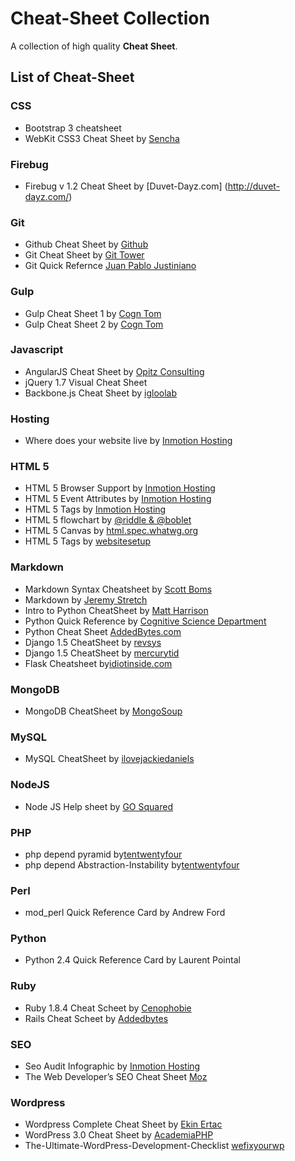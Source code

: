 # Cheat-Sheet Collection


A collection of high quality **Cheat Sheet**.

## List of Cheat-Sheet

### CSS
* Bootstrap 3 cheatsheet
* WebKit CSS3 Cheat Sheet by [Sencha](http://www.sencha.com/csscheatsheet)

### Firebug
* Firebug v 1.2 Cheat Sheet by [Duvet-Dayz.com] (http://duvet-dayz.com/) 
 
### Git
* Github Cheat Sheet by [Github](https://github.com/)
* Git Cheat Sheet by [Git Tower](http://www.git-tower.com)
* Git Quick Refernce [Juan Pablo Justiniano]()

### Gulp
* Gulp Cheat Sheet 1 by [Cogn Tom]()
* Gulp Cheat Sheet 2 by [Cogn Tom]()

### Javascript

* AngularJS Cheat Sheet by [Opitz Consulting](http://www.opitz-consulting.com/) 
* jQuery 1.7 Visual Cheat Sheet
* Backbone.js Cheat Sheet by [igloolab](http://www.igloolab.com/)

### Hosting
* Where does your website live by [Inmotion Hosting](https://www.inmotionhosting.com)

### HTML 5
* HTML 5 Browser Support by [Inmotion Hosting](https://www.inmotionhosting.com)
* HTML 5 Event Attributes by [Inmotion Hosting](https://www.inmotionhosting.com)
* HTML 5 Tags by [Inmotion Hosting](https://www.inmotionhosting.com)
* HTML 5 flowchart by [@riddle & @boblet](www.html5doctor.com)
* HTML 5 Canvas by [html.spec.whatwg.org](https://html.spec.whatwg.org/)
* HTML 5 Tags by [websitesetup](http://websitesetup.org)

### Markdown
* Markdown Syntax Cheatsheet by [Scott Boms](http://scottboms.com)
* Markdown by [Jeremy Stretch](http://packetlife.net)
* Intro to Python CheatSheet by [Matt Harrison](http://panela.blog-city.com/) 
* Python Quick Reference by [Cognitive Science Department](http://www.cogsci.rpi.edu)
* Python Cheat Sheet [AddedBytes.com](http://addedBytes.com)
* Django 1.5 CheatSheet by [revsys](http://www.revsys.com/)
* Django 1.5 CheatSheet by [mercurytid](http://www.mercurytide.co.uk/)
* Flask Cheatsheet by[idiotinside.com](http://www.idiotinside.com/)

### MongoDB
* MongoDB CheatSheet by [MongoSoup](https://www.mongosoup.de/rmongodb.html)

### MySQL
* MySQL CheatSheet by [ilovejackiedaniels]()

### NodeJS
* Node JS Help sheet by [GO Squared](http://gosquared.com/liquidicity) 

### PHP
* php depend pyramid by[tentwentyfour]()
* php depend Abstraction-Instability by[tentwentyfour]()

### Perl
* mod_perl Quick Reference Card by Andrew Ford

### Python
* Python 2.4 Quick Reference Card by Laurent Pointal

### Ruby
* Ruby 1.8.4 Cheat Scheet by  [Cenophobie](https://www.cenophobie.com/)
* Rails Cheat Scheet by [Addedbytes](https://www.addedbytes.com/)

### SEO
* Seo Audit Infographic by [Inmotion Hosting](https://www.inmotionhosting.com)
* The Web Developer’s SEO Cheat Sheet [Moz](http://www.moz.com)


### Wordpress
* Wordpress Complete Cheat Sheet by [Ekin Ertac](https://www.ekinertac.com)
* WordPress 3.0 Cheat Sheet by [AcademiaPHP](http://www.academiaphp.com)
* The-Ultimate-WordPress-Development-Checklist [wefixyourwp](http://wefixyourwp.com) 